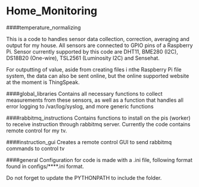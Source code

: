 # Home_Monitoring

####temperature_normalizing

This is a code to handles sensor data collection, correction, averaging and output for my house.
All sensors are connected to GPIO pins of a Raspberry Pi.
Sensor currently supported by this code are DHT11, BME280 (I2C), DS18B20 (One-wire), TSL2561 (Luminosity I2C) and Sensehat.

For outputting of value, aside from creating files i nthe Raspberry Pi file system, the data can also be sent online, but
the online supported website at the moment is ThingSpeak.

####global_libraries
Contains all necessary functions to collect measurements from these sensors, as
well as a function that handles all error logging to /var/log/syslog, and more generic functions

####rabbitmq_instructions
Contains functions to install on the pis (worker) to receive instruction through rabbitmq server.
Currently the code contains remote control for my tv.

####instruction_gui
Creates a remote control GUI to send rabbitmq commands to control tv

####general
Configuration for code is made with a .ini file, following format found in configs/****.ini format.

Do not forget to update the PYTHONPATH to include the folder.